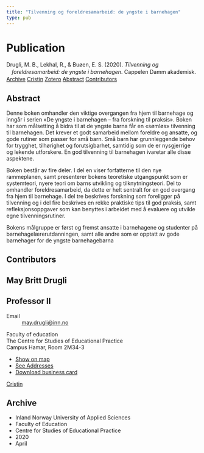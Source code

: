 ```yaml
---
title: "Tilvenning og foreldresamarbeid: de yngste i barnehagen"
type: pub
---
```

<h1>Publication</h1>
<article id="csl-bib-container-FBRC6XNI" class="csl-bib-container">
  <div class="csl-bib-body" style="line-height: 1.35; padding-left: 1em; text-indent:-1em;">
  <div class="csl-entry">Drugli, M. B., Lekhal, R., &amp; Bu&#xF8;en, E. S. (2020). <i>Tilvenning og foreldresamarbeid: de yngste i barnehagen</i>. Cappelen Damm akademisk.</div>
</div>
  <div class="csl-bib-buttons">
    <a href="#taxonomy-article-FBRC6XNI" class="csl-bib-button">Archive</a>
    <a href="https://app.cristin.no/results/show.jsf?id=1808071" alt="Cristin URL" class="csl-bib-button">Cristin</a>
    <a href="http://zotero.org/groups/5022929/items/FBRC6XNI" alt="Zotero URL" class="csl-bib-button">Zotero</a>
    <a href="#abstract-article-FBRC6XNI" class="csl-bib-button">Abstract</a>
    <a href="#contributors-article-FBRC6XNI" class="csl-bib-button">Contributors</a>
  </div>
  <div id="csl-bib-meta-container-FBRC6XNI"></div>
</article>
<div id="csl-bib-meta-FBRC6XNI" class="csl-bib-meta">
  <article id="abstract-article-FBRC6XNI" class="abstract-article">
    <h1>Abstract</h1>
    Denne boken omhandler den viktige overgangen fra hjem til barnehage og inngår i serien «De yngste i barnehagen – fra forskning til praksis». Boken har som målsetting å bidra til at de yngste barna får en «sømløs» tilvenning til barnehagen. Det krever et godt samarbeid mellom foreldre og ansatte, og gode rutiner som passer for små barn. Små barn har grunnleggende behov for trygghet, tilhørighet og forutsigbarhet, samtidig som de er nysgjerrige og lekende utforskere. En god tilvenning til barnehagen ivaretar alle disse aspektene. 
 
Boken består av fire deler. I del en viser forfatterne til den nye rammeplanen, samt presenterer bokens teoretiske utgangspunkt som er systemteori, nyere teori om barns utvikling og tilknytningsteori. Del to omhandler foreldresamarbeid, da dette er helt sentralt for en god overgang fra hjem til barnehage. I del tre beskrives forskning som foreligger på tilvenning og i del fire beskrives en rekke praktiske tips til god praksis, samt refleksjonsoppgaver som kan benyttes i arbeidet med å evaluere og utvikle egne tilvenningsrutiner. 
 
Bokens målgruppe er først og fremst ansatte i barnehagene og studenter på barnehagelærerutdanningen, samt alle andre som er opptatt av gode barnehager for de yngste barnehagebarna
  </article>
  <article id="contributors-article-FBRC6XNI" class="contributors-article">
    <h1>Contributors</h1>
    <div class="personas">
<div class="vrtx-hinn-person-card">
<div class="photo">
<i class="lar la-user-circle missing-person"></i>
</div>
<div class="info">
<hgroup><h1>May Britt Drugli</h1>
<h2>Professor II</h2>
</hgroup><dl>
<dt>Email</dt>
<dd>
<a href="mailto:may.drugli@inn.no">may.drugli@inn.no</a>
</dd>
</dl>
<p>
Faculty of education<br>
The Centre for Studies of Educational Practice<br>
Campus Hamar,
Room 2M34-3
</p>
<ul class="vrtx-hinn-links">
<li><a href="https://www.google.com/maps?q=60.79582,11.07304">Show on map</a></li>
<li><a href="https://www.inn.no/english/find-an-employee/may-drugli.html#vrtx-hinn-addresses">See Addresses</a></li>
<li><a href="https://www.inn.no/english/find-an-employee/may-drugli.html?vrtx=vcf">Download business card</a></li>
</ul>
</div>
</div>
<a href="https://app.cristin.no/persons/show.jsf?id=29493" alt="Cristin URL" class="personas-cristin">Cristin</a>
</div>
  </article>
  <article id="taxonomy-article-FBRC6XNI" class="taxonomy-article">
    <h1>Archive</h1>
    <ul>
      <li>Inland Norway University of Applied Sciences</li>
      <li>Faculty of Education</li>
      <li>Centre for Studies of Educational Practice</li>
      <li>2020</li>
      <li>April</li>
    </ul>
  </article>
</div>
